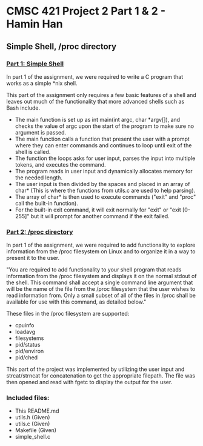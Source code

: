 # CMSC 421 Project 2 Part 1 & 2 - Hamin Han
## Simple Shell, /proc directory </br> 

### <ins> Part 1: Simple Shell </ins> </br>

In part 1 of the assignment, we were required to write a C program that works as a simple *nix shell. </br>

This part of the assignment only requires a few basic features of a shell and leaves out much of the functionality that more advanced shells such as Bash include. </br>
* The main function is set up as int main(int argc, char *argv[]), and checks the value of argc upon the start of the program to make sure no argument is passed.
* The main function calls a function that present the user with a prompt where they can enter commands and continues to loop until exit of the shell is called.
* The function the loops asks for user input, parses the input into multiple tokens, and executes the command.
* The program reads in user input and dynamically allocates memory for the needed length.
* The user input is then divided by the spaces and placed in an array of char* (This is where the functions from utils.c are used to help parsing).
* The array of char* is then used to execute commands ("exit" and "proc" call the built-in function).
* For the built-in exit command, it will exit normally for "exit" or "exit [0-255]" but it will prompt for another command if the exit failed.

### <ins> Part 2: /proc directory </ins> </br>

In part 1 of the assignment, we were required to add functionality to explore information from the /proc filesystem on Linux and to organize it in a way to present it to the user. </br>

"You are required to add functionality to your shell program that reads information from the /proc filesystem and displays it on the normal stdout of the shell. This command shall accept a single command line argument that will be the name of the file from the /proc filesystem that the user wishes to read information from. Only a small subset of all of the files in /proc shall be available for use with this command, as detailed below." </br>

These files in the /proc filesystem are supported:

* cpuinfo
* loadavg
* filesystems
* pid/status
* pid/environ
* pid/ched

This part of the project was implemented by utilizing the user input and strcat/strncat for concatenation to get the appropriate filepath. The file was then opened and read with fgetc to display the output for the user.

### Included files:
* This README.md
* utils.h (Given)
* utils.c (Given)
* Makefile (Given)
* simple_shell.c